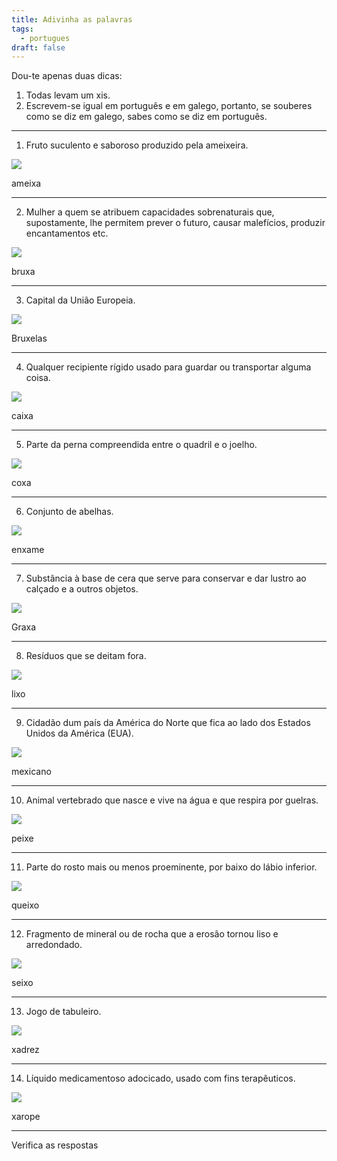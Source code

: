 ```yaml
---
title: Adivinha as palavras
tags:
  - portugues
draft: false
---
```

Dou-te apenas duas dicas:

1. Todas levam um xis.
2. Escrevem-se igual em português e em galego, portanto, se souberes como se diz em galego, sabes como se diz em português.

- - -

1. Fruto suculento e saboroso produzido pela ameixeira.

![](/img/ameixas_vermelhas.jpg)

<e-answer> ameixa </e-answer>

- - -

2. Mulher a quem se atribuem capacidades sobrenaturais que, supostamente, lhe permitem prever o futuro, causar malefícios, produzir encantamentos etc.

![](/img/bruxa.jpg)

<e-answer> bruxa </e-answer>

- - -

3. Capital da União Europeia.

![](/img/bruxelas.jpg)

<e-answer> Bruxelas </e-answer>

- - -

4. Qualquer recipiente rígido usado para guardar ou transportar alguma coisa.

![](/img/caixa.jpg)

<e-answer> caixa </e-answer>

- - -

5. Parte da perna compreendida entre o quadril e o joelho.

![](/img/coxa.jpg)

<e-answer> coxa </e-answer>

- - -

6. Conjunto de abelhas.

![](/img/enxame.jpg)

<e-answer> enxame </e-answer>

- - -


7. Substância à base de cera que serve para conservar e dar lustro ao calçado e a outros objetos.

![](/img/graxa.jpg)

<e-answer> Graxa </e-answer>


- - -

8. Resíduos que se deitam fora.

![](/img/lixo.jpg)

<e-answer> lixo </e-answer>

- - -

9. Cidadão dum país da América do Norte que fica ao lado dos Estados Unidos da América (EUA).

![](/img/mexicano.jpg)

<e-answer> mexicano </e-answer>

- - -

10. Animal vertebrado que nasce e vive na água e que respira por guelras.

![](/img/peixe.jpg)

<e-answer> peixe </e-answer>

- - -

11. Parte do rosto mais ou menos proeminente, por baixo do lábio inferior.

![](/img/queixo.jpg)

<e-answer> queixo </e-answer>

- - -

12. Fragmento de mineral ou de rocha que a erosão tornou liso e arredondado.

![](/img/seixo.jpg)

<e-answer> seixo </e-answer>

- - -

13. Jogo de tabuleiro.

![](/img/xadrez.jpg)

<e-answer> xadrez </e-answer>

- - -

14. Líquido medicamentoso adocicado, usado com fins terapêuticos.

![](/img/xarope.webp)

<e-answer> xarope </e-answer>

- - -

<e-validate>Verifica as respostas</e-validate>